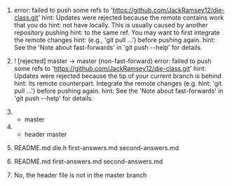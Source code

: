 1. error: failed to push some refs to 'https://github.com/JackRamsey12/die-class.git'
hint: Updates were rejected because the remote contains work that you do
hint: not have locally. This is usually caused by another repository pushing
hint: to the same ref. You may want to first integrate the remote changes
hint: (e.g., 'git pull ...') before pushing again.
hint: See the 'Note about fast-forwards' in 'git push --help' for details.

2.  ! [rejected]        master -> master (non-fast-forward)
error: failed to push some refs to 'https://github.com/JackRamsey12/die-class.git'
hint: Updates were rejected because the tip of your current branch is behind
hint: its remote counterpart. Integrate the remote changes (e.g.
hint: 'git pull ...') before pushing again.
hint: See the 'Note about fast-forwards' in 'git push --help' for details.

3. * master

4. * header
     master

5. README.md  die.h  first-answers.md  second-answers.md

6. README.md  first-answers.md  second-answers.md

7. No, the header file is not in the master branch

